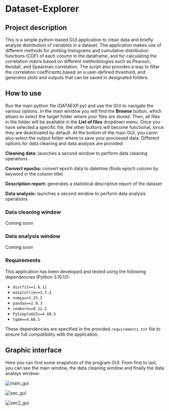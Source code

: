 # Dataset-Explorer

## Project description
This is a simple python-based GUI application to clean data and briefly analyze distribution of variables in a dataset. The application makes use of different methods for plotting histograms and cumulative distribution functions (CDF) of each column in the dataframe, and for calculating the correlation matrix based on different methodologies such as Pearson, Kendall, and Spearman correlation. The script also provides a way to filter the correlation coefficients based on a user-defined threshold, and generates plots and outputs that can be saved in designated folders. 

## How to use
Run the main python file (DATAEXP.py) and use the GUI to navigate the various options. In the main window you will find the **Browse** button, which allows to select the target folder where your files are stored. Then, all files in the folder will be available in the **List of files** dropdown menu. Once you have selected a specific file, the other buttons will become functional, since they are deactivated by default. At the bottom of the main GUi, you canm also select the output folder where to save your processed data. Different options for data cleaning and data analysis are provided:

**Cleaning data:** launches a second window to perform data cleaning operations

**Convert epochs:** convert epoch data to datetime (finds epoch column by keyword in the column title)

**Description report:** generates a statistical descriptive report of the dataset

**Data analysis:** launches a second window to perform data analysis operations

### Data cleaning window
Coming soon

### Data analysis window
Coming soon

### Requirements
This application has been developed and tested using the following dependencies (Python 3.10.12):

- `distfit==1.6.11`
- `matplotlib==3.7.2`
- `numpy==1.25.2`
- `pandas==2.0.3`
- `seaborn==0.12.2`
- `PySimpleGUI==4.60.5`
- `tqdm==4.66.1`

These dependencies are specified in the provided `requirements.txt` file to ensure full compatibility with the application. 

## Graphic interface
Here you can find some snapshots of the program GUI. From first to last, you can see the main window, the data cleaning window and finally the data analsys window:

![main_gui](https://github.com/CTCycle/Dataset-Explorer/assets/101833494/e619b8aa-a448-4558-9d00-385d58bbfe2e)

![sec_gui](https://github.com/CTCycle/Dataset-Explorer/assets/101833494/cbe8ff9b-d289-4d2e-bfd5-ee590cf60971)

![sec2_gui](https://github.com/CTCycle/Dataset-Explorer/assets/101833494/1277c18b-0371-4e20-9bff-9833d132615e)


